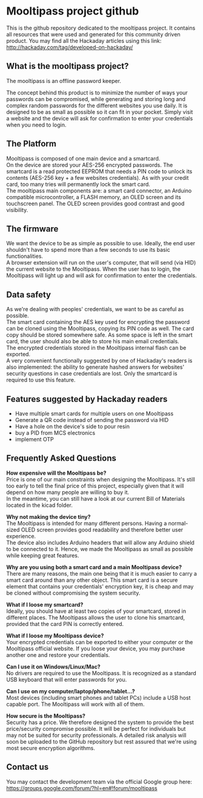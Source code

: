 Mooltipass project github
=========================

This is the github repository dedicated to the mooltipass project. It contains all resources that were used and generated for this community driven product. You may find all the Hackaday articles using this link: http://hackaday.com/tag/developed-on-hackaday/


What is the mooltipass project?
-------------------------------
The mooltipass is an offline password keeper.

The concept behind this product is to minimize the number of ways your passwords can be compromised, while generating and storing long and complex random passwords for the different websites you use daily. It is designed to be as small as possible so it can fit in your pocket. Simply visit a website and the device will ask for confirmation to enter your credentials when you need to login.

The Platform
------------
Mooltipass is composed of one main device and a smartcard.  
On the device are stored your AES-256 encrypted passwords. The smartcard is a read protected EEPROM that needs a PIN code to unlock its contents (AES-256 key + a few websites credentials). As with your credit card, too many tries will permanently lock the smart card.  
The mooltipass main components are: a smart card connector, an Arduino compatible microcontroller, a FLASH memory, an OLED screen and its touchscreen panel. The OLED screen provides good contrast and good visibility.

The firmware
------------
We want the device to be as simple as possible to use. Ideally, the end user shouldn't have to spend more than a few seconds to use its basic functionalities.  
A browser extension will run on the user's computer, that will send (via HID) the current website to the Mooltipass. When the user has to login, the Mooltipass will light up and will ask for confirmation to enter the credentials.

Data safety
-----------
As we're dealing with peoples' credentials, we want to be as careful as possible.  
The smart card containing the AES key used for encrypting the password can be cloned using the Mooltipass, copying its PIN code as well. The card copy should be stored somewhere safe. As some space is left in the smart card, the user should also be able to store his main email credentials.  
The encrypted credentials stored in the Mooltipass internal flash can be exported.  
A very convenient functionally suggested by one of Hackaday's readers is also implemented: the ability to generate hashed answers for websites' security questions in case credentials are lost. Only the smartcard is required to use this feature. 

Features suggested by Hackaday readers
--------------------------------------
- Have multiple smart cards for multiple users on one Mooltipass  
- Generate a QR code instead of sending the password via HID  
- Have a hole on the device's side to pour resin  
- buy a PID from MCS electronics  
- implement OTP  

Frequently Asked Questions
--------------------------
**How expensive will the Mooltipass be?**  
Price is one of our main constraints when designing the Mooltipass. It's still too early to tell the final price of this project, especially given that it will depend on how many people are willing to buy it.  
In the meantime, you can still have a look at our current Bill of Materials located in the kicad folder.  
  
**Why not making the device tiny?**  
The Mooltipass is intended for many different persons. Having a normal-sized OLED screen provides good readability and therefore better user experience.   
The device also includes Arduino headers that will allow any Arduino shield to be connected to it. Hence, we made the Mooltipass as small as possible while keeping great features.  
  
**Why are you using both a smart card and a main Mooltipass device?**  
There are many reasons, the main one being that it is much easier to carry a smart card around than any other object. This smart card is a secure element that contains your credentials' encryption key, it is cheap and may be cloned without compromising the system security.  
  
**What if I loose my smartcard?**  
Ideally, you should have at least two copies of your smartcard, stored in different places. The Mooltipass allows the user to clone his smartcard, provided that the card PIN is correctly entered.  
  
**What if I loose my Mooltipass device?**  
Your encrypted credentials can be exported to either your computer or the Mooltipass official website. If you loose your device, you may purchase another one and restore your credentials.  
  
**Can I use it on Windows/Linux/Mac?**  
No drivers are required to use the Mooltipass. It is recognized as a standard USB keyboard that will enter passwords for you.  
  
**Can I use on my computer/laptop/phone/tablet...?**  
Most devices (including smart phones and tablet PCs) include a USB host capable port. The Mooltipass will work with all of them.  

**How secure is the Mooltipass?**  
Security has a price. We therefore designed the system to provide the best price/security compromise possible. It will be perfect for individuals but may not be suited for security professionals. A detailed risk analysis will soon be uploaded to the GitHub repository but rest assured that we're using most secure encryption algorithms.  

Contact us
----------
You may contact the development team via the official Google group here: https://groups.google.com/forum/?hl=en#!forum/mooltipass
